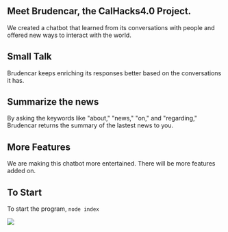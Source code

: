 ## Meet Brudencar, the CalHacks4.0 Project.

We created a chatbot that learned from its conversations with people and offered new ways to interact with the world.

## Small Talk

Brudencar keeps enriching its responses better based on the conversations it has.

## Summarize the news

By asking the keywords like "about," "news," "on," and "regarding," Brudencar returns the summary of the lastest news to you.

## More Features

We are making this chatbot more entertained. There will be more features added on.

## To Start

To start the program, `node index`

<img src="https://github.com/brucelin1218/CalHacks4.0/blob/master/img.png"/>

